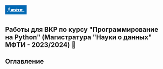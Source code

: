 # <img src='./static/img/mipt-icon.png' width="70" height="30"> 

Работы для ВКР по курсу "Программирование на Python" (Магистратура "Науки о данных" МФТИ - 2023/2024) :blue_book:  
---
## Оглавление